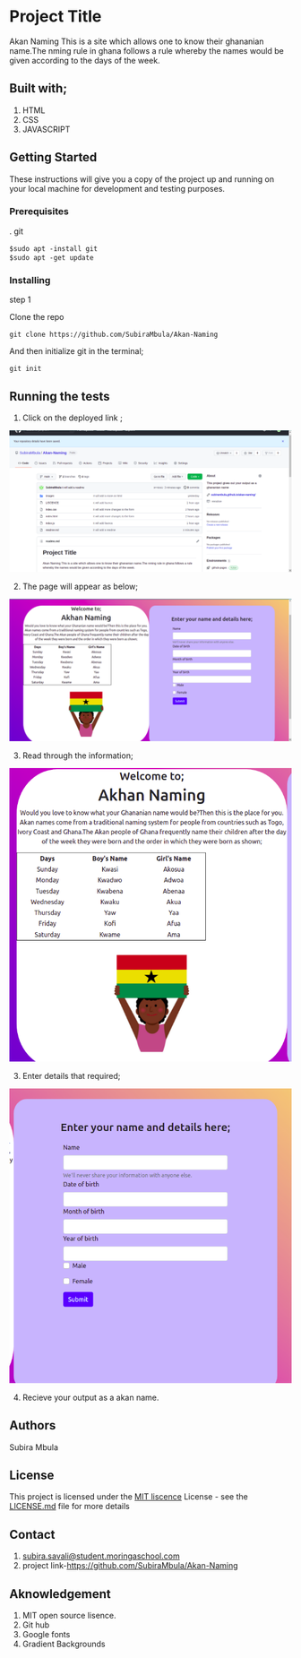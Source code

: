 # Project Title

Akan Naming
This is a site which allows one to know their ghananian name.The nming rule in ghana follows a rule whereby the names would be given according to the days of the week.
## Built with;
1. HTML
2. CSS
3. JAVASCRIPT
## Getting Started

These instructions will give you a copy of the project up and running on
your local machine for development and testing purposes. 

### Prerequisites
. git 

    $sudo apt -install git
    $sudo apt -get update

### Installing
step 1

Clone the repo

    git clone https://github.com/SubiraMbula/Akan-Naming

And then initialize git in the terminal;

    git init 

## Running the tests
1. Click on the deployed link ;


<img src="./images/this.png">


2. The page will appear as below;


<img src="./images/it.png">


3. Read through the information;


<img src="./images/info.png">


3. Enter details that required;


<img src="./images/yes.png">


4. Recieve your output as a akan name.



## Authors
Subira Mbula

## License

This project is licensed under the [MIT liscence](LICENSE.md)
License - see the [LICENSE.md](LICENSE.md) file for more
details
## Contact
1. subira.savali@student.moringaschool.com
1. project link-https://github.com/SubiraMbula/Akan-Naming
## Aknowledgement
1. MIT open source lisence.
2. Git hub 
3. Google fonts
4. Gradient Backgrounds